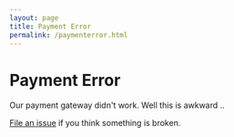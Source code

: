 ```yaml
---
layout: page
title: Payment Error
permalink: /paymenterror.html
---
```


# Payment Error

Our payment gateway didn't work. Well this is awkward ..

[File an issue](https://github.com/cssbristol/cssbristol.github.io/issues) if you think something is broken.
